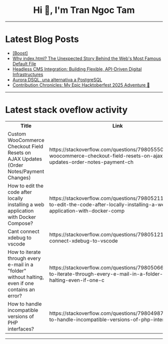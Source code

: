 <h1 align="center">Hi 👋, I'm Tran Ngoc Tam</h1>

---

# Latest Blog Posts 
<!-- BLOG-POST-LIST:START -->
- [[Boost]](https://dev.to/ben/-34g2)
- [Why index.html? The Unexpected Story Behind the Web&#39;s Most Famous Default File](https://dev.to/varshithvhegde/why-indexhtml-the-unexpected-story-behind-the-webs-most-famous-default-file-34f5)
- [Headless CMS Integration: Building Flexible, API-Driven Digital Infrastructures](https://dev.to/thetechinsight/headless-cms-integration-building-flexible-api-driven-digital-infrastructures-n67)
- [Aurora DSQL, una alternativa a PostgreSQL](https://dev.to/kcatucuamba/aurora-dsql-una-alternativa-a-postgresql-4i25)
- [Contribution Chronicles: My Epic Hacktoberfest 2025 Adventure 🚀](https://dev.to/aniruddhaadak/contribution-chronicles-my-epic-hacktoberfest-2025-adventure-4i5d)
<!-- BLOG-POST-LIST:END -->

---

# Latest stack oveflow activity
<table>
  <tr><th>Title</th><th>Link</th></tr>
  <!-- STACKOVERFLOW:START --><tr><td>Custom WooCommerce Checkout Field Resets on AJAX Updates &lpar;Order Notes/Payment Changes&rpar;</td><td>https://stackoverflow.com/questions/79805550/custom-woocommerce-checkout-field-resets-on-ajax-updates-order-notes-payment-ch</td></tr><tr><td>How to edit the code after locally installing a web application with Docker Compose?</td><td>https://stackoverflow.com/questions/79805211/how-to-edit-the-code-after-locally-installing-a-web-application-with-docker-comp</td></tr><tr><td>Cant connect xdebug to vscode</td><td>https://stackoverflow.com/questions/79805121/cant-connect-xdebug-to-vscode</td></tr><tr><td>How to iterate through every e-mail in a &quot;folder&quot; without halting, even if one contains an error?</td><td>https://stackoverflow.com/questions/79805066/how-to-iterate-through-every-e-mail-in-a-folder-without-halting-even-if-one-c</td></tr><tr><td>How to handle incompatible versions of PHP interfaces?</td><td>https://stackoverflow.com/questions/79804987/how-to-handle-incompatible-versions-of-php-interfaces</td></tr><!-- STACKOVERFLOW:END -->
</table>

---


